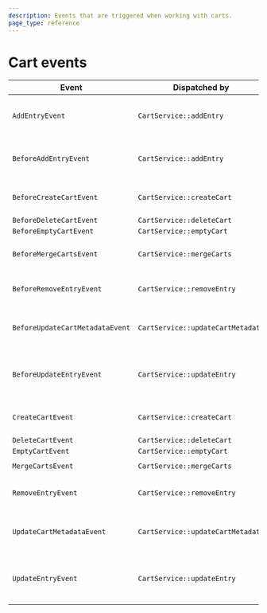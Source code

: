```yaml
---
description: Events that are triggered when working with carts.
page_type: reference
---
```


# Cart events

| Event | Dispatched by | Properties |
|---|---|---|
|`AddEntryEvent`|`CartService::addEntry`|`CartInterface $cart`</br>`EntryAddStruct $entryAddStruct`</br>`CartInterface $cartResult`|
|`BeforeAddEntryEvent`|`CartService::addEntry`|`CartInterface $cart`</br>`EntryAddStruct $entryAddStruct`</br>`?CartInterface $cartResult = null`|
|`BeforeCreateCartEvent`|`CartService::createCart`|`CartCreateStruct $cartCreateStruct`</br>`?CartInterface $cartResult = null`|
|`BeforeDeleteCartEvent`|`CartService::deleteCart`|`CartInterface $cart`|
|`BeforeEmptyCartEvent`|`CartService::emptyCart`|`CartInterface $cart`|
|`BeforeMergeCartsEvent`|`CartService::mergeCarts`|`CartInterface $targetCart`</br>`array $cartsToMerge`</br>`bool $deleteMergedCarts`|
|`BeforeRemoveEntryEvent`|`CartService::removeEntry`|`CartInterface $cart`</br>`EntryInterface $entry`</br>`?CartInterface $cartResult = null`|
|`BeforeUpdateCartMetadataEvent`|`CartService::updateCartMetadata`|`CartInterface $cart`</br>`CartMetadataUpdateStruct $cartUpdateStruct`</br>`?CartInterface $cartResult = null`|
|`BeforeUpdateEntryEvent`|`CartService::updateEntry`|`CartInterface $cart`</br>`EntryInterface $entry`</br>`EntryUpdateStruct $entryUpdateStruct`</br>`?CartInterface $cartResult = null`|
|`CreateCartEvent`|`CartService::createCart`|`CartCreateStruct $cartCreateStruct`</br>`CartInterface $cartResult`|
|`DeleteCartEvent`|`CartService::deleteCart`|`CartInterface $cart`|
|`EmptyCartEvent`|`CartService::emptyCart`|`CartInterface $cart`|
|`MergeCartsEvent`|`CartService::mergeCarts`|`CartInterface $cartResult`|
|`RemoveEntryEvent`|`CartService::removeEntry`|`CartInterface $cart`</br>`EntryInterface $entry`</br>`CartInterface $cartResult`|
|`UpdateCartMetadataEvent`|`CartService::updateCartMetadata`|`CartInterface $cart`</br>`CartMetadataUpdateStruct $cartUpdateStruct`</br>`CartInterface $cartResult`|
|`UpdateEntryEvent`|`CartService::updateEntry`|`CartInterface $cart`</br>`EntryInterface $entry`</br>`EntryUpdateStruct $entryUpdateStruct`</br>`CartInterface $cartResult`|
